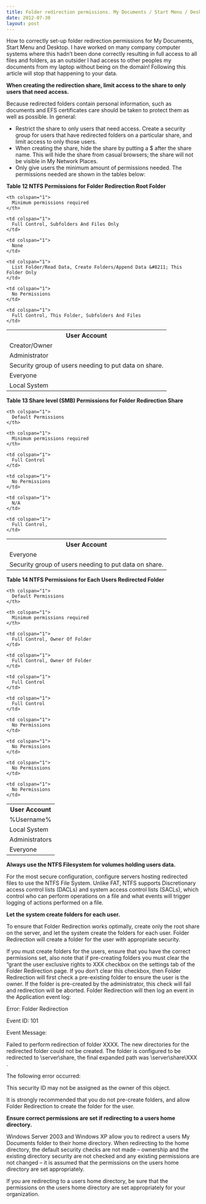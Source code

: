 ```yaml
---
title: Folder redirection permissions. My Documents / Start Menu / Desktop
date: 2012-07-30
layout: post
---
```

How to correctly set-up folder redirection permissions for My Documents, Start Menu and Desktop. I have worked on many company computer systems where this hadn&#8217;t been done correctly resulting in full access to all files and folders, as an outsider I had access to other peoples my documents from my laptop without being on the domain! Following this article will stop that happening to your data.
<!--more-->

**When creating the redirection share, limit access to the share to only users that need access.**
<!--more-->

Because redirected folders contain personal information, such as documents and EFS certificates care should be taken to protect them as well as possible. In general:

  * Restrict the share to only users that need access. Create a security group for users that have redirected folders on a particular share, and limit access to only those users.
  * When creating the share, hide the share by putting a $ after the share name. This will hide the share from casual browsers; the share will not be visible in My Network Places.
  * Only give users the minimum amount of permissions needed. The permissions needed are shown in the tables below:

**Table 12 NTFS Permissions for Folder Redirection Root Folder**

<table>
  <tr>
    <th colspan="1">
      User Account
    </th>

    <th colspan="1">
      Minimum permissions required
    </th>
  </tr>

  <tr>
    <td colspan="1">
      Creator/Owner
    </td>

    <td colspan="1">
      Full Control, Subfolders And Files Only
    </td>
  </tr>

  <tr>
    <td colspan="1">
      Administrator
    </td>

    <td colspan="1">
      None
    </td>
  </tr>

  <tr>
    <td colspan="1">
      Security group of users needing to put data on share.
    </td>

    <td colspan="1">
      List Folder/Read Data, Create Folders/Append Data &#8211; This Folder Only
    </td>
  </tr>

  <tr>
    <td colspan="1">
      Everyone
    </td>

    <td colspan="1">
      No Permissions
    </td>
  </tr>

  <tr>
    <td colspan="1">
      Local System
    </td>

    <td colspan="1">
      Full Control, This Folder, Subfolders And Files
    </td>
  </tr>
</table>

**Table 13 Share level (SMB) Permissions for Folder Redirection Share**

<table>
  <tr>
    <th colspan="1">
      User Account
    </th>

    <th colspan="1">
      Default Permissions
    </th>

    <th colspan="1">
      Minimum permissions required
    </th>
  </tr>

  <tr>
    <td colspan="1">
      Everyone
    </td>

    <td colspan="1">
      Full Control
    </td>

    <td colspan="1">
      No Permissions
    </td>
  </tr>

  <tr>
    <td colspan="1">
      Security group of users needing to put data on share.
    </td>

    <td colspan="1">
      N/A
    </td>

    <td colspan="1">
      Full Control,
    </td>
  </tr>
</table>

**Table 14 NTFS Permissions for Each Users Redirected Folder**

<table>
  <tr>
    <th colspan="1">
      User Account
    </th>

    <th colspan="1">
      Default Permissions
    </th>

    <th colspan="1">
      Minimum permissions required
    </th>
  </tr>

  <tr>
    <td colspan="1">
      %Username%
    </td>

    <td colspan="1">
      Full Control, Owner Of Folder
    </td>

    <td colspan="1">
      Full Control, Owner Of Folder
    </td>
  </tr>

  <tr>
    <td colspan="1">
      Local System
    </td>

    <td colspan="1">
      Full Control
    </td>

    <td colspan="1">
      Full Control
    </td>
  </tr>

  <tr>
    <td colspan="1">
      Administrators
    </td>

    <td colspan="1">
      No Permissions
    </td>

    <td colspan="1">
      No Permissions
    </td>
  </tr>

  <tr>
    <td colspan="1">
      Everyone
    </td>

    <td colspan="1">
      No Permissions
    </td>

    <td colspan="1">
      No Permissions
    </td>
  </tr>
</table>

**Always use the NTFS Filesystem for volumes holding users data.**

For the most secure configuration, configure servers hosting redirected files to use the NTFS File System. Unlike FAT, NTFS supports Discretionary access control lists (DACLs) and system access control lists (SACLs), which control who can perform operations on a file and what events will trigger logging of actions performed on a file.

**Let the system create folders for each user.**

To ensure that Folder Redirection works optimally, create only the root share on the server, and let the system create the folders for each user. Folder Redirection will create a folder for the user with appropriate security.

If you must create folders for the users, ensure that you have the correct permissions set, also note that if pre-creating folders you must clear the &#8220;grant the user exclusive rights to XXX checkbox on the settings tab of the Folder Redirection page. If you don&#8217;t clear this checkbox, then Folder Redirection will first check a pre-existing folder to ensure the user is the owner. If the folder is pre-created by the administrator, this check will fail and redirection will be aborted. Folder Redirection will then log an event in the Application event log:

Error: Folder Redirection

Event ID: 101

Event Message:

Failed to perform redirection of folder XXXX. The new directories for the redirected folder could not be created. The folder is configured to be redirected to \\server\share, the final expanded path was \\server\share\XXX .

The following error occurred:

This security ID may not be assigned as the owner of this object.

It is strongly recommended that you do not pre-create folders, and allow Folder Redirection to create the folder for the user.

**Ensure correct permissions are set if redirecting to a users home directory.**

Windows Server 2003 and Windows XP allow you to redirect a users My Documents folder to their home directory. When redirecting to the home directory, the default security checks are not made &#8211; ownership and the existing directory security are not checked and any existing permissions are not changed &#8211; it is assumed that the permissions on the users home directory are set appropriately.

If you are redirecting to a users home directory, be sure that the permissions on the users home directory are set appropriately for your organization.
